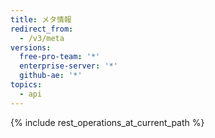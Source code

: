 ```yaml
---
title: メタ情報
redirect_from:
  - /v3/meta
versions:
  free-pro-team: '*'
  enterprise-server: '*'
  github-ae: '*'
topics:
  - api
---
```


{% include rest_operations_at_current_path %}
